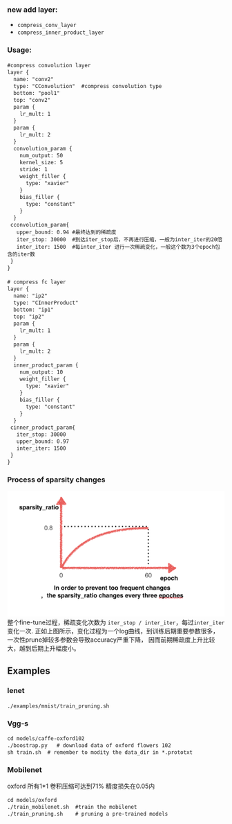 ### new add layer:
- `compress_conv_layer`
- `compress_inner_product_layer`

### Usage:

```
#compress convolution layer
layer {
  name: "conv2"
  type: "CConvolution"  #compress convolution type
  bottom: "pool1"
  top: "conv2"
  param {
    lr_mult: 1
  }
  param {
    lr_mult: 2
  }
  convolution_param {
    num_output: 50
    kernel_size: 5
    stride: 1
    weight_filler {
      type: "xavier"
    }
    bias_filler {
      type: "constant"
    }
  }
 cconvolution_param{
   upper_bound: 0.94 #最终达到的稀疏度
   iter_stop: 30000  #到达iter_stop后，不再进行压缩，一般为inter_iter的20倍
   inter_iter: 1500  #每inter_iter 进行一次稀疏变化，一般这个数为3个epoch包含的iter数
 }
}

# compress fc layer
layer {
  name: "ip2"
  type: "CInnerProduct"
  bottom: "ip1"
  top: "ip2"
  param {
    lr_mult: 1
  }
  param {
    lr_mult: 2
  }
  inner_product_param {
    num_output: 10
    weight_filler {
      type: "xavier"
    }
    bias_filler {
      type: "constant"
    }
  }
 cinner_product_param{
   iter_stop: 30000
   upper_bound: 0.97
   inter_iter: 1500
 }
}

```
### Process of sparsity changes
![](./examples/photo/log.png)
整个fine-tune过程，稀疏变化次数为  `iter_stop / inter_iter`，每过`inter_iter` 变化一次. 正如上图所示，变化过程为一个log曲线，到训练后期重要参数很多， 一次性prune掉较多参数会导致accuracy严重下降， 因而前期稀疏度上升比较大，越到后期上升幅度小。


## Examples
### lenet
`./examples/mnist/train_pruning.sh`


### Vgg-s
```
cd models/caffe-oxford102
./boostrap.py   # download data of oxford flowers 102
sh train.sh  # remember to modity the data_dir in *.prototxt
```

### Mobilenet
oxford 所有1*1 卷积压缩可达到71% 精度损失在0.05内
```
cd models/oxford
./train_mobilenet.sh  #train the mobilenet 
./train_pruning.sh    # pruning a pre-trained models

```
